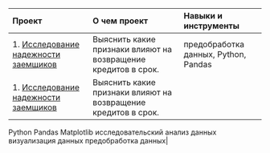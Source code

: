 | Проект                          | О чем проект                                                  | Навыки и инструменты|
|:------------------------------|:-------------------------------------------------------------|:--------|
| 1. [Исследование надежности заемщиков](https://github.com/Bishopxzol/projects/tree/main/1.%20Исследование%20надёжности%20заёмщиков%20—%20анализ%20банковских%20данных)| Выяснить какие признаки влияют на возвращение кредитов в срок.| предобработка данных, Python, Pandas|
| 1. [Исследование надежности заемщиков](https://github.com/Bishopxzol/projects/tree/main/2.%20Продажа%20квартир%20в%20Санкт-Петербурге%20—%20анализ%20рынка%20недвижимости)| Выяснить какие признаки влияют на возвращение кредитов в срок.| 
Python
Pandas
Matplotlib
исследовательский анализ данных
визуализация данных
предобработка данных|

